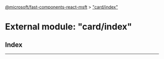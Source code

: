 [@microsoft/fast-components-react-msft](../README.md) > ["card/index"](../modules/_card_index_.md)

# External module: "card/index"

## Index

---

